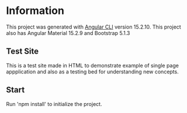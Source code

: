 # Information

This project was generated with [Angular CLI](https://github.com/angular/angular-cli) version 15.2.10.
This project also has Angular Material 15.2.9 and Bootstrap 5.1.3

## Test Site

This is a test site made in HTML to demonstrate example of single page appplication and also as a testing bed for understanding new concepts.

## Start

Run 'npm install' to initialize the project.
